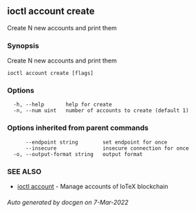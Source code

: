 ## ioctl account create

Create N new accounts and print them

### Synopsis

Create N new accounts and print them

```
ioctl account create [flags]
```

### Options

```
  -h, --help       help for create
  -n, --num uint   number of accounts to create (default 1)
```

### Options inherited from parent commands

```
      --endpoint string        set endpoint for once
      --insecure               insecure connection for once
  -o, --output-format string   output format
```

### SEE ALSO

* [ioctl account](ioctl_account.md)	 - Manage accounts of IoTeX blockchain

###### Auto generated by docgen on 7-Mar-2022
